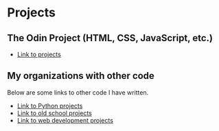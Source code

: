 # Projects

## The Odin Project (HTML, CSS, JavaScript, etc.)
- <a href="https://github.com/hewittaj/odin_project#clickable-link-to-view-projects-interactive">Link to projects</a>

## My organizations with other code
Below are some links to other code I have written.
- <a href="https://github.com/orgs/hewittaj-python/repositories">Link to Python projects</a>
- <a href="https://github.com/orgs/hewittaj-schoolwork/repositories">Link to old school projects</a>
- <a href="https://github.com/orgs/hewittaj-webdev/repositories">Link to web development projects</a>
<!---
hewittaj/hewittaj is a ✨ special ✨ repository because its `README.md` (this file) appears on your GitHub profile.
You can click the Preview link to take a look at your changes.
--->
